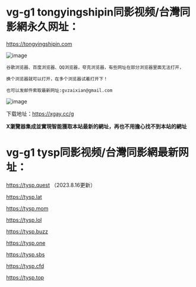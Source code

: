 # vg-g1 tongyingshipin同影视频/台灣同影網永久网址：

https://tongyingshipin.com

![image](https://github.com/yihuagongnet/vg-g1/assets/141849781/bda9fce9-58d9-4e11-bdbe-01ccd72d1395)

```
谷歌浏览器、百度浏览器、QQ浏览器，夸克浏览器，有些网址在部分浏览器里面无法打开，

换个浏览器就可以打开，在多个浏览器试着打开下！

也可以发邮件索取最新网址:gvzaixian@gmail.com
```
![image](https://github.com/yihuagongnet/vg-g1/assets/141849781/9e663972-a51d-442c-be92-e6270d779ed4)

下载地址：https://xgay.cc/g

**X瀏覽器集成並實現智能獲取本站最新的網址，再也不用擔心找不到本站的網址**

# vg-g1 tysp同影视频/台灣同影網最新网址：

https://tysp.quest （2023.8.16更新）

https://tysp.lat

https://tysp.mom

https://tysp.lol

https://tysp.buzz

https://tysp.one

https://tysp.sbs

https://tysp.cfd

https://tysp.top
